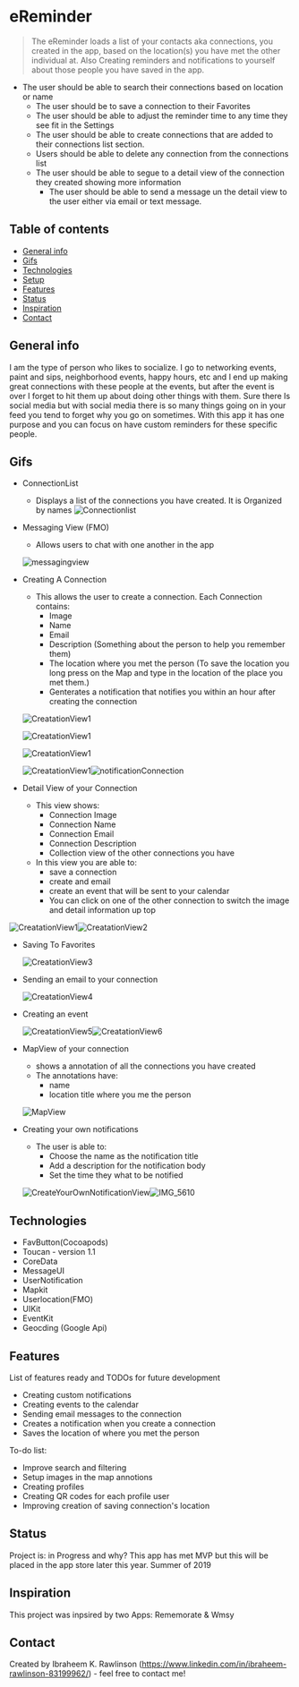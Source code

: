 # eReminder

> The  eReminder loads a list of your contacts aka connections, you created in the app,  based on the location(s) you have met the other individual at. Also Creating reminders and notifications to yourself about those people you have saved in the app.
- The user should be able to search their connections based on location or name 
    - The user should be to save a connection to their Favorites
    - The user should be able to adjust the reminder time to any time they see fit in the Settings 
    - The user should be able to create connections that are added to their connections list section.
    - Users should be able to delete any connection from the connections list 
    - The user should be able to segue to a detail view of the connection they created showing more information
       - The user should be able to send a message un the detail view to the user either via email or text message.

## Table of contents
* [General info](#general-info)
* [Gifs](#screenshots)
* [Technologies](#technologies)
* [Setup](#setup)
* [Features](#features)
* [Status](#status)
* [Inspiration](#inspiration)
* [Contact](#contact)

## General info
I am the type of person who likes to socialize. I go to networking events, paint and sips, neighborhood events, happy hours, etc and I end up making great connections with these people at the events, but after the event is over I forget to hit them up about doing other things with them. Sure there Is social media but with social media there is so many things going on in your feed you tend to forget why you go on sometimes. With this app it has one purpose and you can focus on have custom reminders for these specific people.

## Gifs
* ConnectionList 
    - Displays a list of the connections you have created. It is Organized by names
![Connectionlist](https://media.giphy.com/media/eePNcOFAgOzSpfxe5V/giphy.gif)
* Messaging View (FMO)
    - Allows users to chat with one another in the app 
    
    ![messagingview](https://user-images.githubusercontent.com/43886009/54216484-1cda7800-44c0-11e9-8a52-ad9621721a43.jpeg)
* Creating A Connection
    - This allows the user to create a connection. Each Connection contains:  
        - Image
        - Name 
        - Email
        - Description (Something about the person to help you remember them)
        - The location where you met the person (To save the location you long press on the Map and type in the location of the place you met them.)
        - Genterates a notification that notifies you within an hour after creating the connection

    ![CreatationView1](https://media.giphy.com/media/9A5fAni7pY7MrnEbox/giphy.gif)
    
    ![CreatationView1](https://media.giphy.com/media/MWu51c6bNKdxC5VOsl/giphy.gif)
    
    ![CreatationView1](https://media.giphy.com/media/6EcxyycU8h064clecb/giphy.gif)
    
    ![CreatationView1](https://media.giphy.com/media/p3qSxkhMoTdn0z8tJa/giphy.gif)![notificationConnection](https://user-images.githubusercontent.com/43886009/54218314-b8211c80-44c3-11e9-896f-597c3290b0e4.jpeg)
* Detail View of your Connection
    - This view shows:
        - Connection Image
        - Connection Name 
        - Connection Email
        - Connection Description 
        - Collection view of the other connections you have
    - In this view you are able to: 
        - save a connection 
        - create and email 
        - create an event that will be sent to your calendar
        - You can click on one of the other connection to switch the image and detail information up top

![CreatationView1](https://media.giphy.com/media/KWwQthUpXXnVaRiZcp/giphy.gif)![CreatationView2](https://media.giphy.com/media/3XHacOqjTEmZVzUBtu/giphy.gif)

  - Saving To Favorites
  
       ![CreatationView3](https://media.giphy.com/media/lo58hPNvu8L88p34Cu/giphy.gif)
        
  - Sending an email to your connection
  
       ![CreatationView4](https://media.giphy.com/media/26ot6lkkQWz1apfZim/giphy.gif)
       
  - Creating an event
  
       ![CreatationView5](https://media.giphy.com/media/x0dr6PtjboKYNesOG0/giphy.gif)![CreatationView6](https://media.giphy.com/media/1qebRmKyXx7AN3DUEg/giphy.gif)
* MapView of your connection
    - shows a annotation of all the connections you have created 
    - The annotations have: 
        - name 
        - location title where you me the person 

    ![MapView](https://media.giphy.com/media/mkwIf6MpYZOedLBe5M/giphy.gif)
    
* Creating your own notifications
    - The user is able to:
       - Choose the name as the notification title 
       - Add a description for the notification body 
       - Set the time they what to be notified 

    ![CreateYourOwnNotificationView](https://media.giphy.com/media/fwW6QjFmEpUopRZjVd/giphy.gif)![IMG_5610](https://user-images.githubusercontent.com/43886009/54222121-24ebe500-44cb-11e9-800c-8b8432563075.jpeg)
    
    
## Technologies
* FavButton(Cocoapods)
* Toucan - version 1.1
* CoreData
* MessageUI
* UserNotification
* Mapkit
* Userlocation(FMO)
* UIKit 
* EventKit
* Geocding (Google Api)

## Features
List of features ready and TODOs for future development
* Creating custom notifications
* Creating events to the calendar 
* Sending email messages to the connection
* Creates a notification when you create a connection 
* Saves the location of where you met the person

To-do list:
* Improve search and filtering 
* Setup images in the map annotions
* Creating profiles
* Creating QR codes for each profile user 
* Improving creation of saving connection's location

## Status
Project is: in Progress and why? This app has met MVP but this will be placed in the app store later this year. Summer of 2019

## Inspiration
This project was inpsired by two Apps: Rememorate & Wmsy

## Contact
Created by Ibraheem K. Rawlinson (https://www.linkedin.com/in/ibraheem-rawlinson-83199962/) - feel free to contact me!
